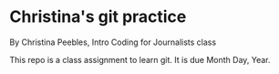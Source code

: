 # Christina's git practice

By Christina Peebles, Intro Coding for Journalists class

This repo is a class assignment to learn git. It is due Month Day, Year.
